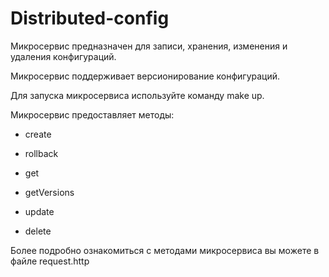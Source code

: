 # Distributed-config
Микросервис предназначен для записи, хранения, изменения и удаления конфигураций.

Микросервис поддерживает версионирование конфигураций.

Для запуска микросервиса используйте команду make up.

Микросервис предоставляет методы:

- create

- rollback

- get

- getVersions

- update

- delete

Более подробно ознакомиться с методами микросервиса вы можете в файле request.http
